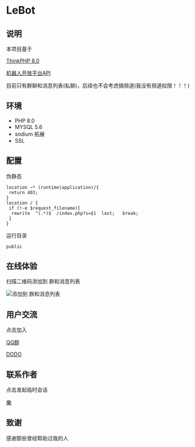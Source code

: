 LeBot
===============

## 说明

本项目基于


[ThinkPHP 8.0](https://www.thinkphp.cn/)

[机器人开放平台API](https://bot.q.qq.com/wiki/develop/api/)

目前只有群聊和消息列表(私聊)，后续也不会考虑搞频道(我没有频道权限！！！)

## 环境

* PHP 8.0
* MYSQL 5.6
* sodium 拓展
* SSL

## 配置

伪静态

    location ~* (runtime|application)/{
	 return 403;
    }
    location / {
     if (!-e $request_filename){
      rewrite  ^(.*)$  /index.php?s=$1  last;   break;
     }
    }
运行目录

    public
## 在线体验
扫描二维码添加到 群和消息列表

![添加到 群和消息列表](https://doc.xiaole.work/img/lebot.png)

## 用户交流

点击加入

[QQ群](https://qm.qq.com/q/8GusJeq7ra)

[DODO](https://imdodo.com/s/126361)

## 联系作者

点击发起临时会话

[樂](https://res.abeim.cn/api-qq.chat?qq=3057054240)

## 致谢

感谢那些曾经帮助过我的人
